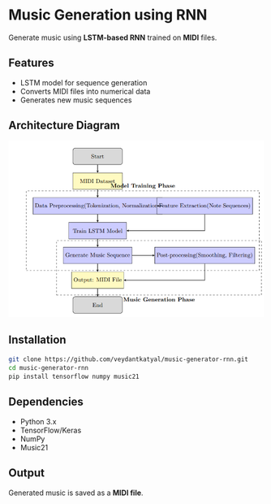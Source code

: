 # Music Generation using RNN

Generate music using **LSTM-based RNN** trained on **MIDI** files.

## Features
- LSTM model for sequence generation
- Converts MIDI files into numerical data
- Generates new music sequences

## Architecture Diagram 
![Network Architecture](./images/music_architecture.png)
## Installation
```bash
git clone https://github.com/veydantkatyal/music-generator-rnn.git
cd music-generator-rnn
pip install tensorflow numpy music21
```

## Dependencies
- Python 3.x  
- TensorFlow/Keras  
- NumPy  
- Music21  

## Output
Generated music is saved as a **MIDI file**.
